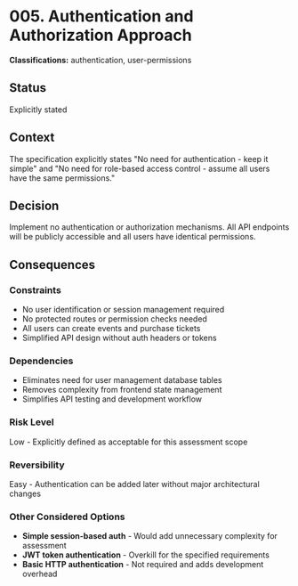 # 005. Authentication and Authorization Approach

**Classifications:** authentication, user-permissions

## Status

Explicitly stated

## Context

The specification explicitly states "No need for authentication - keep it simple" and "No need for role-based access control - assume all users have the same permissions."

## Decision

Implement no authentication or authorization mechanisms. All API endpoints will be publicly accessible and all users have identical permissions.

## Consequences

### Constraints 
- No user identification or session management required
- No protected routes or permission checks needed
- All users can create events and purchase tickets
- Simplified API design without auth headers or tokens

### Dependencies
- Eliminates need for user management database tables
- Removes complexity from frontend state management
- Simplifies API testing and development workflow

### Risk Level
Low - Explicitly defined as acceptable for this assessment scope

### Reversibility
Easy - Authentication can be added later without major architectural changes

### Other Considered Options
- **Simple session-based auth** - Would add unnecessary complexity for assessment
- **JWT token authentication** - Overkill for the specified requirements
- **Basic HTTP authentication** - Not required and adds development overhead 